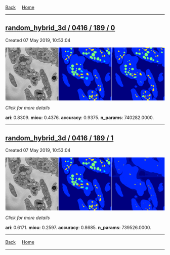 
[Back](..)&nbsp;&nbsp;&nbsp;&nbsp;&nbsp;[Home](https://leapmanlab.github.io/snapshots)

---

<div class="summary"><a href="0"><h2>random_hybrid_3d / 0416 / 189 / 0</h2></a><p>Created 07 May 2019, 10:53:04
</p><a href="0"><img src="0/media/summary.png" align="center"></a><p>
<i>Click for more details</i>
</p></div>

**ari**: 0.8309. **miou**: 0.4376. **accuracy**: 0.9375. **n_params**: 740282.0000. 

---

<div class="summary"><a href="1"><h2>random_hybrid_3d / 0416 / 189 / 1</h2></a><p>Created 07 May 2019, 10:53:04
</p><a href="1"><img src="1/media/summary.png" align="center"></a><p>
<i>Click for more details</i>
</p></div>

**ari**: 0.6171. **miou**: 0.2597. **accuracy**: 0.8685. **n_params**: 739526.0000. 

---

[Back](..)&nbsp;&nbsp;&nbsp;&nbsp;&nbsp;[Home](https://leapmanlab.github.io/snapshots)

---